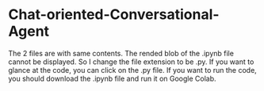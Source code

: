# Chat-oriented-Conversational-Agent
The 2 files are with same contents.
The rended blob of the .ipynb file cannot be displayed. So I change the file extension to be .py.
If you want to glance at the code, you can click on the .py file.
If you want to run the code, you should download the .ipynb file and run it on Google Colab.

